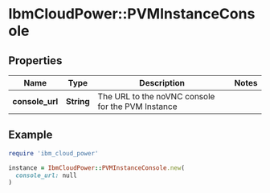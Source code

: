 # IbmCloudPower::PVMInstanceConsole

## Properties

| Name | Type | Description | Notes |
| ---- | ---- | ----------- | ----- |
| **console_url** | **String** | The URL to the noVNC console for the PVM Instance |  |

## Example

```ruby
require 'ibm_cloud_power'

instance = IbmCloudPower::PVMInstanceConsole.new(
  console_url: null
)
```

